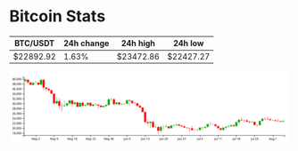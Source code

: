 # Bitcoin Stats

BTC/USDT|24h change|24h high|24h low|
|---|---|---|---|
|$22892.92|1.63%|$23472.86|$22427.27|

<img src="./chart.svg">
